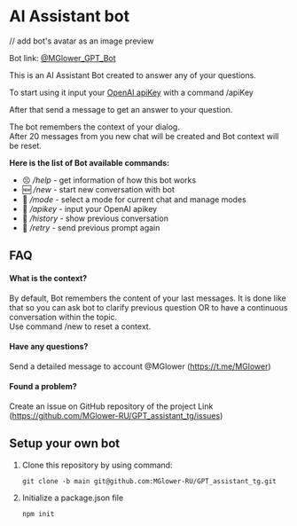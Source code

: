 # AI Assistant bot

// add bot's avatar as an image preview

Bot link: [@MGlower_GPT_Bot](https://t.me/MGlower_GPT_Bot)

This is an AI Assistant Bot created to answer any of your questions.

To start using it input your [OpenAI apiKey](https://platform.openai.com/account/api-keys) with a command /apiKey  
<!-- or use test account with a command /test. You will have 20 trial uses. -->

After that send a message to get an answer to your question.

The bot remembers the context of your dialog.  
After 20 messages from you new chat will be created and Bot context will be reset.

**Here is the list of Bot available commands:**

- 😣 _/help_ - get information of how this bot works
- 🆕 _/new_ - start new conversation with bot
- 🦖 _/mode_ - select a mode for current chat and manage modes
- 🔑 _/apikey_ - input your OpenAI apikey
- 📜 _/history_ - show previous conversation
- 📌 _/retry_ - send previous prompt again

## FAQ

#### **What is the context?**

By default, Bot remembers the content of your last messages. It is done like that so you can ask bot to clarify previous question OR to have a continuous conversation within the topic.  
Use command /new to reset a context.

#### **Have any questions?**

Send a detailed message to account @MGlower (https://t.me/MGlower)

#### **Found a problem?**

Create an issue on GitHub repository of the project Link (https://github.com/MGlower-RU/GPT_assistant_tg/issues)

## Setup your own bot

1.  Clone this repository by using command:

        git clone -b main git@github.com:MGlower-RU/GPT_assistant_tg.git

2.  Initialize a package.json file

        npm init

<!-- continue -->
